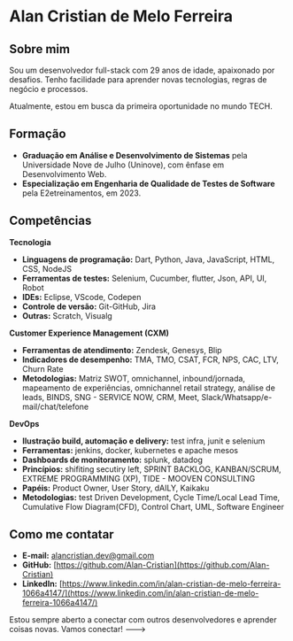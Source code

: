 # Alan Cristian de Melo Ferreira

## Sobre mim

Sou um desenvolvedor full-stack com 29 anos de idade, apaixonado por desafios. Tenho facilidade para aprender novas tecnologias, regras de negócio e processos.

Atualmente, estou em busca da primeira oportunidade no mundo TECH.

## Formação

* **Graduação em Análise e Desenvolvimento de Sistemas** pela Universidade Nove de Julho (Uninove), com ênfase em Desenvolvimento Web.
* **Especialização em Engenharia de Qualidade de Testes de Software** pela E2etreinamentos, em 2023.

## Competências

**Tecnologia**

* **Linguagens de programação:** Dart, Python, Java, JavaScript, HTML, CSS, NodeJS
* **Ferramentas de testes:** Selenium, Cucumber, flutter, Json, API, UI, Robot
* **IDEs:** Eclipse, VScode, Codepen
* **Controle de versão:** Git-GitHub, Jira
* **Outras:** Scratch, Visualg

**Customer Experience Management (CXM)**

* **Ferramentas de atendimento:** Zendesk, Genesys, Blip
* **Indicadores de desempenho:** TMA, TMO, CSAT, FCR, NPS, CAC, LTV, Churn Rate
* **Metodologias:** Matriz SWOT, omnichannel, inbound/jornada, mapeamento de experiências, omnichannel retail strategy, análise de leads, BINDS, SNG - SERVICE NOW, CRM, Meet, Slack/Whatsapp/e-mail/chat/telefone

**DevOps**

* **Ilustração build, automação e delivery:** test infra, junit e selenium
* **Ferramentas:** jenkins, docker, kubernetes e apache mesos
* **Dashboards de monitoramento:** splunk, datadog
* **Princípios:** shifiting secutiry left, SPRINT BACKLOG, KANBAN/SCRUM, EXTREME PROGRAMMING (XP), TIDE - MOOVEN CONSULTING
* **Papéis:** Product Owner, User Story, dAILY, Kaikaku
* **Metodologias:** test Driven Development, Cycle Time/Local Lead Time, Cumulative Flow Diagram(CFD), Control Chart, UML, Software Engineer

## Como me contatar

* **E-mail:** alancristian.dev@gmail.com
* **GitHub:** [https://github.com/Alan-Cristian](https://github.com/Alan-Cristian)
* **LinkedIn:** [https://www.linkedin.com/in/alan-cristian-de-melo-ferreira-1066a4147/](https://www.linkedin.com/in/alan-cristian-de-melo-ferreira-1066a4147/)

Estou sempre aberto a conectar com outros desenvolvedores e aprender coisas novas. Vamos conectar!
--->
